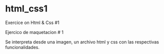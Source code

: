# html_css1
Exercice on Html &amp; Css #1

Ejercico de maquetacion # 1

Se interpreta desde una imagen, un archivo html y css con las respectivas funcionalidades.
